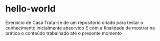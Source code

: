 # hello-world
Exercício de Casa
Trata-se de um repositório criado para testar o conhecimento inicialmente absorvido
E com a finalidade de mostrar na prática o conteúdo trabalhado até o presente momento